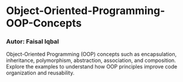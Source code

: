 # Object-Oriented-Programming-OOP-Concepts
<h3>Autor: Faisal Iqbal</h3>
Object-Oriented Programming (OOP) concepts such as encapsulation, inheritance, polymorphism, abstraction, association, and composition. Explore the examples to understand how OOP principles improve code organization and reusability.
